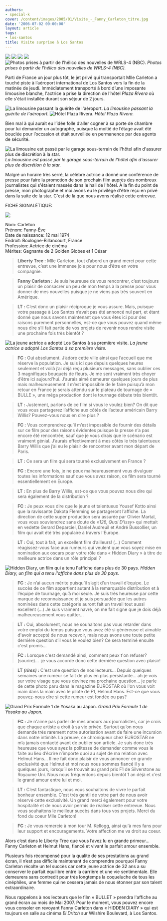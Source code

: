 ```yaml
---
authors:
- special-k
cover: /content/images/2005/01/Visite_-_Fanny_Carleton_titre.jpg
date: '2006-07-02 00:00:00'
layout: article
tags:
- los-santos
title: Visite surprise à Los Santos
---
```



![](/content/images/2005/01/Visite_-_aeroport_arrive.jpg)
![](/content/images/2005/01/Visite_-_limo_autoroute.jpg)
![](/content/images/2005/01/Visite_-_limo_downtown_1.jpg)
![](/content/images/2005/01/Visite_-_limo_downtown_2.jpg)
![Photos prises à partir de l'hélico des nouvelles de WRLS-4 (NBC).](/content/images/2005/01/Visite_-_limo_arrive_hotel.jpg)
_Photos prises à partir de l'hélico des nouvelles de WRLS-4 (NBC)._

Parti de France un jour plus tôt, le jet privé qui transportait Mlle Carleton a touché piste à l’aéroport international de Los Santos vers la fin de la matinée de jeudi. Immédiatement transporté à bord d’une imposante limousine blanche, l'actrice a prise la direction de l’hôtel _Plaza Rivera_ où elle s'était installée durant son séjour de 2 jours.

![La limousine passant la guérite de l'aéroport.](/content/images/2005/01/Visite_-_limo_sortie_aeroport.jpg)
_La limousine passant la guérite de l'aéroport._[](/content/images/2005/01/Visite_-_hotel_plaza_rivera.jpg)
![Hôtel Plaza Rivera.](/content/images/2005/01/Visite_-_hotel_balcon.jpg)
_Hôtel Plaza Rivera._

Bien mal à qui aurait eu l’idée folle d’aller cogner à sa porte de chambre pour lui demander un autographe, puisque la moitié de l’étage avait été bouclée pour l’occasion et était surveillée en permanence par des agents de sécurité.

![La limousine est passé par le garage sous-terrain de l'hôtel afin d'assurer plus de discrétion à la star.](/content/images/2005/01/Visite_-_limo_hotel_garage_cam.jpg)
_La limousine est passé par le garage sous-terrain de l'hôtel afin d'assurer plus de discrétion à la star._

Malgré un horaire très serré, la célèbre actrice a donné une conférence de presse pour faire la promotion de son prochain film auprès des nombreux journalistes qui s'étaient massés dans le hall de l'hôtel. À la fin du point de presse, mon photographe et moi avons eu le privilège d'être reçu en privé dans la suite de la star. C'est de là que nous avons réalisé cette entrevue.

FICHE SIGNALÉTIQUE:

![](/content/images/2005/01/Visite_-_Fanny_Carleton.jpg)

Nom: Carleton  
Prénom: Fanny-Êve  
Date de naissance: 12 mai 1974  
Endroit: Boulogne-Billancourt, France  
Profession: Actrice de cinéma  
Mérites: Gagnante de 2 Golden Globes et 1 César

> **Liberty Tree&nbsp;:** Mlle Carleton, tout d’abord un grand merci pour cette entrevue, c’est une immense joie pour nous d’être en votre compagnie.

> **Fanny Carleton :** Je suis heureuse de vous rencontrer, c’est toujours un plaisir de consacrer un peu de mon temps à la presse pour vous donner de mes nouvelles puisque je ne viens pas très souvent en Amérique.

> **LT&nbsp;:** C’est donc un plaisir réciproque je vous assure. Mais, puisque votre passage à Los Santos n’avait pas été annoncé nul part, et étant donné que nous savons maintenant que vous êtes ici pour des raisons purement personnelles, est-ce que vous pouvez quand même nous dire s’il fait partie de vos projets de revenir nous rendre visite une prochaine fois très bientôt ?

![La jeune actrice a adopté Los Santos à sa première visite.](/content/images/2005/01/Visite_-_Fanny_balcon_hotel.jpg)
_La jeune actrice a adopté Los Santos à sa première visite._

> **FC&nbsp;:** Oui absolument. J’adore cette ville ainsi que l’accueil que me réserve la population. Je suis ici que depuis quelques heures seulement et voilà j’ai déjà reçu plusieurs messages, sans oublier ces 3 magnifiques bouquets de fleurs. Je me sent vraiment très choyer d’être ici aujourd’hui. J’aurais aimé demeurer quelques jours de plus mais malheureusement il m’est impossible de le faire puisqu’à mon retour en France je serais attendu sur le plateau de tournage de « BULLE », une méga production dont le tournage débute très bientôt.

> **LT&nbsp;:** Justement, parlons de ce film si vous le voulez bien? On dit que vous vous partagerez l’affiche aux côtés de l’acteur américain Barry Willis? Pouvez-vous nous en dire plus ?

> **FC&nbsp;:** Vous comprendrez qu’il m’est impossible de fournir des détails sur ce film pour des raisons évidentes puisque la presse n’a pas encore été rencontrée, sauf que je vous dirais que le scénario est vraiment génial. J’aurais effectivement à mes côtés le très talentueux Barry Willis que j’ai eu le plaisir de rencontrer avant mon départ de Paris.

> **LT&nbsp;:** Ce sera un film qui sera tourné exclusivement en France ?

> **FC&nbsp;:** Encore une fois, je ne peux malheureusement vous divulguer toutes les informations sauf que vous avez raison, ce film sera tourné essentiellement en Europe.

> **LT&nbsp;:** En plus de Barry Willis, est-ce que vous pouvez nous dire qui sera également de la distribution ?

> **FC&nbsp;:** Je peux vous dire que le jeune et talentueux Yousef Kotto ainsi que la ravissante Dakota Flemming se partageront l’affiche. La direction de cette super production sera assurée par Olivier Martal, vous vous souviendrez sans doute de «_126, Quai D'Issy_» qui mettait en vedette Gerard Deparciel, Daniel Audreuil et André Bussollier, un film qui avait été très populaire à travers l'Europe.

> **LT&nbsp;:** Oui, tout à fait, un excellent film d’ailleurs! (...) Comment réagissez-vous face aux rumeurs qui veulent que vous soyez mise en nomination aux oscars pour votre rôle dans « Hidden Diary » à titre de meilleure actrice dans un rôle principal ?

![Hidden Diary, un film qui a tenu l'affiche dans plus de 30 pays.](/content/images/2005/01/Visite_-_cinema_affiche.jpg)
_Hidden Diary, un film qui a tenu l'affiche dans plus de 30 pays._

> **FC&nbsp;:** Je n’ai aucun mérite puisqu’il s’agit d’un travail d’équipe. Le succès de ce film appartient autant à la remarquable distribution et à l’équipe de tournage, qu’à moi seule. Je suis très heureuse par cette marque de reconnaissance et je suis persuadée que les autres nominées dans cette catégorie auront fait un travail tout aussi excellent (...) Je suis vraiment navré, on me fait signe que je dois déjà malheureusement vous quitter...

> **LT&nbsp;:** Oui, absolument, nous ne souhaitons pas vous retarder dans votre emploi du temps puisque vous avez été si généreuse et aimable d'avoir accepté de nous recevoir, mais nous avons une toute petite dernière question s’il vous le voulez bien? Ce sera terminé ensuite c'est promis...

> **FC&nbsp;:** Lorsque c'est demandé ainsi, comment peux t'on refuser? (sourire)...&nbsp; je vous accorde donc cette dernière question avec plaisir!

> **LT&nbsp;_(rires)_ :** C'est une question de nos lecteurs... Depuis quelques semaines une rumeur se fait de plus en plus persistante... ah je vois sur votre visage que vous devinez ma prochaine question... je parle de cette photo paru dans le magazine EUROSTAR où l'on vous voit main dans la main avec le pilote de F1, Helmut Hans. Est-ce que vous pouvez-nous dire si cette rumeur est fondée ou pas?

![Grand Prix Formule 1 de Yosaka au Japon.](/content/images/2005/01/Visite_-_F1_Helmut_Hans.jpg)
_Grand Prix Formule 1 de Yosaka au Japon._

> **FC :** Je n'aime pas parler de mes amours aux journalistes, car je crois que chaque artiste a droit à sa vie privée. Surtout qu’on nous demande très rarement notre autorisation avant de faire une incursion dans notre intimité. La preuve, ce chroniqueur chez EUROSTAR ne m’a jamais contacté avant de publier son article. Je suis donc très heureuse que vous ayez la politesse de demander comme vous le faite au lieu d’écrire n’importe quoi au sujet de ma relation avec Helmut Hans... Il me fait donc plaisir de vous&nbsp;annoncer en grande exclusivité que Helmut et moi nous nous sommes fiancé il y a quelques jours, lorsqu’il se trouvait au grand prix F1 de Silverstone au Royaume Uni. Nous nous fréquentons depuis bientôt 1 an déjà et c’est le grand amour entre lui et moi.

> **LT&nbsp;:** C’est fantastique, nous vous souhaitons de vivre le parfait bonheur ensemble. C’est très gentil de votre part de nous avoir réservé cette exclusivité. Un grand merci également pour votre hospitalité et de nous avoir permis de réaliser cette entrevue. Nous vous souhaitons le meilleur succès dans tous vos projets. Merci du fond du coeur Mlle Carleton!

> **FC&nbsp;:** Je vous remercie à mon tour M. Kellogg, ainsi qu'à mes fans pour leur support et encouragements. Votre affection me va droit au coeur.

Alors c’est dans le Liberty Tree que vous l’avez lu en grande primeur... Fanny Carleton et Helmut Hans, fiancé et vivant le parfait amour ensemble.

Plusieurs fois récompensé pour la qualité de ses prestations au grand écran, il n’est pas difficile maintenant de comprendre pourquoi Fanny Carleton récolte un tel succès car cette jeune actrice de 32 ans a su conserver le parfait équilibre entre la carrière et une vie sentimentale. Elle demeurera sans contredit pour très longtemps la coqueluche de tous les cinéphiles, une femme qui ne cessera jamais de nous étonner par son talent extraordinaire.

Nous rappelons à nos lecteurs que le film « BULLET » prendra l'affiche au grand écran au mois de Mai 2007. Pour le moment, vous pouvez encore vous consoler en revoyant Fanny Carleton dans « HIDDEN DIARY » qui est toujours en salle au cinéma _El Dritch_ sur Wilshire Boulevard, à Los Santos.